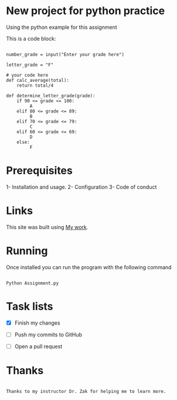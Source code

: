 # New project for python practice 
Using the python example for this assignment 


This is a code block:
``` 

number_grade = input("Enter your grade here")

letter_grade = "F"

# your code here
def calc_average(total):
    return total/4

def determine_letter_grade(grade):
    if 90 <= grade <= 100:
         A
    elif 80 <= grade <= 89:
         B
    elif 70 <= grade <= 79:
         C
    elif 60 <= grade <= 69:
         D
    else:
         F
```
# Prerequisites

1- Installation and usage.
2- Configuration
3- Code of conduct

# Links

This site was built using [My work](https://github.com/Sarmadkubba/CNE310_Python/blob/master/readme.MD).

# Running
Once installed you can run the program with the following command
```

Python Assignment.py
```
# Task lists
- [x] Finish my changes
- [ ] Push my commits to GitHub
- [ ] Open a pull request


# Thanks

```

Thanks to my instructor Dr. Zak for helping me to learn more. 
```